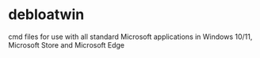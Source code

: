 # debloatwin
cmd files for use with all standard Microsoft applications in Windows 10/11, Microsoft Store and Microsoft Edge

